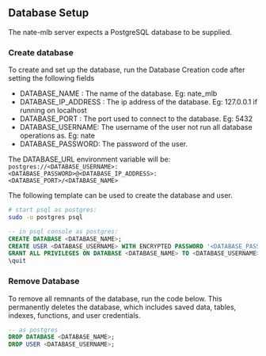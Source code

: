 ## Database Setup
The nate-mlb server expects a PostgreSQL database to be supplied.

### Create database
To create and set up the database, run the Database Creation code after setting the following fields
* DATABASE_NAME : The name of the database.  Eg: nate_mlb
* DATABASE_IP_ADDRESS : The ip address of the database.  Eg: 127.0.0.1 if running on localhost
* DATABASE_PORT : The port used to connect to the database.  Eg: 5432
* DATABASE_USERNAME: The username of the user not run all database operations as.  Eg: nate
* DATABASE_PASSWORD: The password of the user.

The DATABASE_URL environment variable will be: `postgres://<DATABASE_USERNAME>:<DATABASE_PASSWORD>@<DATABASE_IP_ADDRESS>:<DATABASE_PORT>/<DATABASE_NAME>`

The following template can be used to create the database and user.
```bash
# start psql as postgres:
sudo -u postgres psql
```
```sql
-- in psql console as postgres:
CREATE DATABASE <DATABASE_NAME>;
CREATE USER <DATABASE_USERNAME> WITH ENCRYPTED PASSWORD '<DATABASE_PASSWORD>';
GRANT ALL PRIVILEGES ON DATABASE <DATABASE_NAME> TO <DATABASE_USERNAME>;
\quit
```

### Remove Database
To remove all remnants of the database, run the code below.  This permanently deletes the database, which includes saved data, tables, indexes, functions, and user credentials.
```sql
-- as postgres
DROP DATABASE <DATABASE_NAME>;
DROP USER <DATABASE_USERNAME>;
```
